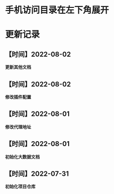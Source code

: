 # 手机访问目录在左下角展开

# 更新记录

## 【时间】2022-08-02 
**更新其他文档** 

## 【时间】2022-08-02 
**修改插件配置** 

## 【时间】2022-08-01 
**修改代理地址** 

## 【时间】2022-08-01 
**初始化大数据文档** 

## 【时间】2022-07-31 
**初始化项目仓库** 

